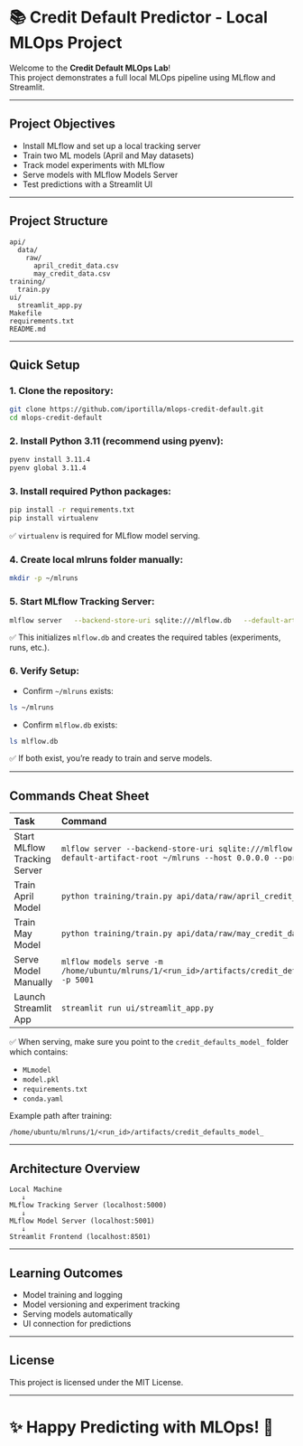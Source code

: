 # 📚 Credit Default Predictor - Local MLOps Project

Welcome to the **Credit Default MLOps Lab**!  
This project demonstrates a full local MLOps pipeline using MLflow and Streamlit.

---

## Project Objectives
- Install MLflow and set up a local tracking server
- Train two ML models (April and May datasets)
- Track model experiments with MLflow
- Serve models with MLflow Models Server
- Test predictions with a Streamlit UI

---

## Project Structure

```
api/
  data/
    raw/
      april_credit_data.csv
      may_credit_data.csv
training/
  train.py
ui/
  streamlit_app.py
Makefile
requirements.txt
README.md
```

---

## Quick Setup

### 1. Clone the repository:

```bash
git clone https://github.com/iportilla/mlops-credit-default.git
cd mlops-credit-default
```

### 2. Install Python 3.11 (recommend using pyenv):

```bash
pyenv install 3.11.4
pyenv global 3.11.4
```

### 3. Install required Python packages:

```bash
pip install -r requirements.txt
pip install virtualenv
```

✅ `virtualenv` is required for MLflow model serving.

### 4. Create local mlruns folder manually:

```bash
mkdir -p ~/mlruns
```

### 5. Start MLflow Tracking Server:

```bash
mlflow server   --backend-store-uri sqlite:///mlflow.db   --default-artifact-root ~/mlruns   --host 0.0.0.0   --port 5000
```

✅ This initializes `mlflow.db` and creates the required tables (experiments, runs, etc.).

### 6. Verify Setup:

- Confirm `~/mlruns` exists:

```bash
ls ~/mlruns
```

- Confirm `mlflow.db` exists:

```bash
ls mlflow.db
```

✅ If both exist, you’re ready to train and serve models.

---

## Commands Cheat Sheet

| Task | Command |
|:---|:---|
| Start MLflow Tracking Server | `mlflow server --backend-store-uri sqlite:///mlflow.db --default-artifact-root ~/mlruns --host 0.0.0.0 --port 5000` |
| Train April Model | `python training/train.py api/data/raw/april_credit_data.csv` |
| Train May Model | `python training/train.py api/data/raw/may_credit_data.csv` |
| Serve Model Manually | `mlflow models serve -m /home/ubuntu/mlruns/1/<run_id>/artifacts/credit_defaults_model_ -p 5001` |
| Launch Streamlit App | `streamlit run ui/streamlit_app.py` |

✅ When serving, make sure you point to the `credit_defaults_model_` folder which contains:
- `MLmodel`
- `model.pkl`
- `requirements.txt`
- `conda.yaml`

Example path after training:

```
/home/ubuntu/mlruns/1/<run_id>/artifacts/credit_defaults_model_
```

---

## Architecture Overview

```
Local Machine
   ↓
MLflow Tracking Server (localhost:5000)
   ↓
MLflow Model Server (localhost:5001)
   ↓
Streamlit Frontend (localhost:8501)
```

---

## Learning Outcomes
- Model training and logging
- Model versioning and experiment tracking
- Serving models automatically
- UI connection for predictions

---

## License

This project is licensed under the MIT License.

---

# ✨ Happy Predicting with MLOps! 🚀
